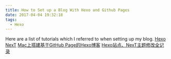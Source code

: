 ```yaml
---
title: How to Set up a Blog With Hexo and Github Pages
date: 2017-04-04 19:32:18
tags:
  - Hexo
---
```

Here are a list of tutorials which I referred to when setting up my blog.
[Hexo](https://hexo.io/zh-cn/)
[NexT](http://theme-next.iissnan.com/)
[Mac上搭建基于GitHub Page的Hexo博客](http://jeasonstudio.github.io/2016/05/26/Mac%E4%B8%8A%E6%90%AD%E5%BB%BA%E5%9F%BA%E4%BA%8EGitHub-Page%E7%9A%84Hexo%E5%8D%9A%E5%AE%A2/)
[Hexo站点、NexT主题修改全记录](http://www.lzblog.cn/2016/04/07/Hexo%E7%AB%99%E7%82%B9%E3%80%81NexT%E4%B8%BB%E9%A2%98%E4%BF%AE%E6%94%B9%E5%85%A8%E8%AE%B0%E5%BD%95/)
